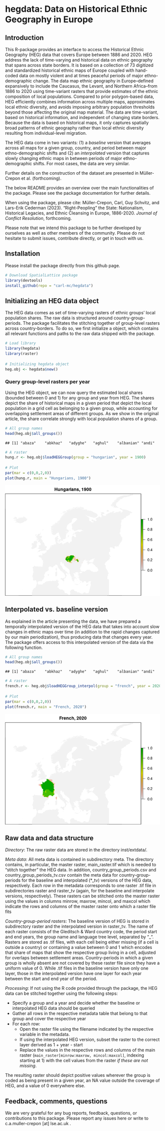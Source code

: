 # hegdata: Data on Historical Ethnic Geography in Europe

## Introduction

This R-package provides an interface to access the Historical Ethnic
Geography (HEG) data that covers Europe between 1886 and 2020. HEG
address the lack of time-varying and historical data on ethnic geography
that spans across state borders. It is based on a collection of 73
digitized and standardized historical ethnic maps of Europe coupled with
hand-coded data on mostly violent and at times peaceful periods of major
ethno-demographic change. The data map ethnic geography in
Europe–defined expansively to include the Caucasus, the Levant, and
Northern Africa–from 1886 to 2020 using time-variant rasters that
provide estimates of the ethnic composition of local populations.
Compared to prior polygon-based data, HEG efficiently combines
information across multiple maps, approximates local ethnic diversity,
and avoids imposing arbitrary population thresholds beyond those
affecting the original map material. The data are time-variant, based on
historical information, and independent of changing state borders.
Because the data is based on historical maps, it only captures spatially
broad patterns of ethnic geography rather than local ethnic diversity
resulting from individual-level migration.

The HEG data come in two variants: (1) a *baseline* version that
averages across all maps for a given group, country, and period between
major ethno-demographic shifts and (2) an *interpolated* version that
captures slowly changing ethnic maps in between periods of major
ethno-demographic shifts. For most cases, the data are very similar.

Further details on the construction of the dataset are presented in
Müller-Crepon et al. (forthcoming).

The below README provides an overview over the main functionalities of
the package. Please see the package documentation for further details.

When using the package, please cite: Müller-Crepon, Carl, Guy Schvitz,
and Lars-Erik Cederman (2023). “Right-Peopling” the State: Nationalism,
Historical Legacies, and Ethnic Cleansing in Europe, 1886-2020. *Journal
of Conflict Resolution*, forthcoming.

Please note that we intend this package to be further developed by
ourselves as well as other members of the community. Please do not
hesitate to submit issues, contribute directly, or get in touch with us.

## Installation

Please install the package directly from this github page.

``` r
# Download SpatialLattice package
library(devtools)
install_github(repo = "carl-mc/hegdata")
```

## Initializing an HEG data object

The HEG data comes as set of time-varying rasters of ethnic groups’
local population shares. The raw data is structured around
country-group-periods. The package facilitates the stitching together of
group-level rasters across country-borders. To do so, we first
initialize a object, which contains all relevant functions and paths to
the raw data shipped with the package.

``` r
# Load library
library(hegdata)
library(raster)

# Initializing hegdata object
heg.obj <- hegdata$new()
```

### Query group-level rasters per year

Using the HEG object, we can now query the estimated local shares
(bounded between 0 and 1) for any group and year from HEG. The shares
depict the share of historical maps in a given period that depict the
local population in a grid cell as belonging to a given group, while
accounting for overlapping settlement areas of different groups. As we
show in the original article, the share correlate strongly with local
population shares of a group.

``` r
# All group names
head(heg.obj$all_groups())
```

    ## [1] "abaza"    "abkhaz"   "adyghe"   "aghul"    "albanian" "andi"

``` r
# A raster
hung.r <- heg.obj$loadHEGGroup(group = "hungarian", year = 1900)

# Plot
par(mar = c(0,0,2,0))
plot(hung.r, main = "Hungarians, 1900")
```

![](README_files/figure-gfm/unnamed-chunk-3-1.png)<!-- -->

## Interpolated vs. baseline version

As explained in the article presenting the data, we have prepared a
temporally interpolated version of the HEG data that takes into account
slow changes in ethnic maps over time (in addition to the rapid changes
captured by our main periodization), thus producing data that changes
every year. The package offers access to this interpolated version of
the data via the following function.

``` r
# All group names
head(heg.obj$all_groups())
```

    ## [1] "abaza"    "abkhaz"   "adyghe"   "aghul"    "albanian" "andi"

``` r
# A raster
french.r <- heg.obj$loadHEGGroup_interpol(group = "french", year = 2020)

# Plot
par(mar = c(0,0,2,0))
plot(french.r, main = "French, 2020")
```

![](README_files/figure-gfm/unnamed-chunk-4-1.png)<!-- -->

## Raw data and data structure

*Directory*: The raw raster data are stored in the directory
inst/extdata/.

*Meta data*: All meta data is contained in subdirectory meta. The
directory contains, in particular, the master raster, main_raster.tif
which is needed to “stitch together” the HEG data. In addition,
country_group_periods.csv and country_group_periods_tv.csv contain the
meta data for country-group-periods for the baseline and interpolated
(\*\_tv) versions of the HEG data, respectively. Each row in the
metadata corresponds to one raster .tif file in subdirectories raster
and raster_tv (again, for the baseline and interpolate versions,
respectively). These rasters can be stitched onto the master raster
using the values in columns minrow, maxrow, mincol, and maxcol which
indicate the rows and columns of the master raster onto which a raster
file fits

*Country-group-period rasters*: The baseline version of HEG is stored in
subdirectory raster and the interpolated version in raster_tv. The name
of each raster consists of the Gleditsch & Ward country code, the period
start and end years, the group name and language tree level, separated
by “\_“. Rasters are stored as .tif files, with each cell being either
missing (if a cell is outside a country) or containing a value between 0
and 1 which encodes that share of maps that show the respective group
living in a cell, adjusted for overlaps between settlement areas.
Country-periods in which a given group is wholly absent are not covered
by these raster file since they have a uniform value of 0. While .tif
files in the baseline version have only one layer, those in the
interpolated version have one layer for each year between the start and
end year of the period.

*Processing*: If not using the R code provided through the package, the
HEG data can be stitched together using the following steps:

- Specify a group and a year and decide whether the baseline or
  interpolated HEG data should be queried
- Gather all rows in the respective metadata table that belong to that
  group and cover the respective year
- For each row:
  - Open the raster file using the filename indicated by the respective
    variable in the metadata.
  - If using the interpolated HEG version, subset the raster to the
    correct layer derived as 1 + year - start
  - Replace the values in the respective rows and columns of the main
    raster (`main_raster[minrow:maxrow, mincol:maxcol]`, indexing
    starting at 1) with the cell values from the raster *if these are
    not missing*.

The resulting raster should depict positive values wherever the group is
coded as being present in a given year, an NA value outside the coverage
of HEG, and a value of 0 everywhere else.

## Feedback, comments, questions

We are very grateful for any bug reports, feedback, questions, or
contributions to this package. Please report any issues here or write to
c.a.muller-crepon \[at\] lse.ac.uk .
